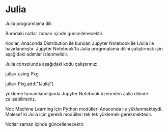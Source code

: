 # Julia
Julia programlama dili 

Buradaki notlar zaman içinde güncellenecektir. 

Kodlar, Anaconda Distribution ile kurulan Jupyter Notebook ile IJulia ile hazırlanmıştır. 
Jupyter Notebook'ta Julia progrmalama dilini çalıştırmak için aşağıdaki adımlar izlenmelidir. 

Julia consolunda aşağıdaki kodu çalıştırınız: 

julia> using Pkg

julia> Pkg.add("IJulia") 

yükleme tamamlandığında Jupyter Notebook üzerinden Julia dilinde çalışabilirsiniz. 

Not: Machine Learning için Python modülleri Anaconda ile yüklenmekteydi. Malesef ki 
Julia için gerekli modülleri tek tek yüklemek gerekmektedir. 

Notlar zaman içinde güncellenecektir. 
